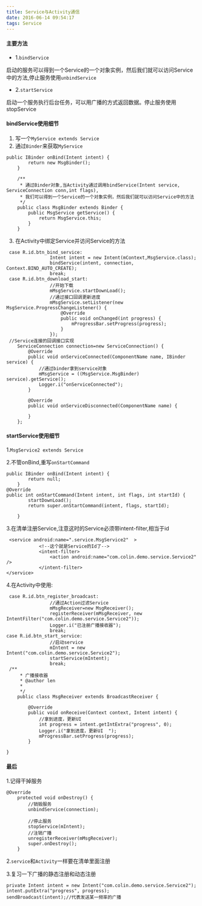```yaml
---
title: Service与Activity通信
date: 2016-06-14 09:54:17
tags: Service
---
```


#### 主要方法
- 1.`bindService`

启动的服务可以得到一个Service的一个对象实例，然后我们就可以访问Service中的方法,停止服务使用`unbindService`

- 2.`startService`

启动一个服务执行后台任务，可以用广播的方式返回数据。停止服务使用stopService

#### bindService使用细节

1. 写一个`MyService extends Service`
2. 通过`Binder`来获取`MyService`

```
public IBinder onBind(Intent intent) {
        return new MsgBinder();
    }

    /**
     * 通过Binder对象,当Activity通过调用bindService(Intent service, ServiceConnection conn,int flags),
     * 我们可以得到一个Service的一个对象实例，然后我们就可以访问Service中的方法
     */
    public class MsgBinder extends Binder {
        public MsgService getService() {
            return MsgService.this;
        }
    }
```

3. 在Activity中绑定Service并访问Service的方法

```
 case R.id.btn_bind_service:
                Intent intent = new Intent(mContext,MsgService.class);
                bindService(intent, connection, Context.BIND_AUTO_CREATE);
                break;
 case R.id.btn_download_start:
                //开始下载
                mMsgService.startDownLoad();
                //通过接口回调更新进度
                mMsgService.setListener(new MsgService.ProgressChangeListener() {
                    @Override
                    public void onChanged(int progress) {
                        mProgressBar.setProgress(progress);
                    }
                });
 //Service连接的回调接口实现
    ServiceConnection connection=new ServiceConnection() {
        @Override
        public void onServiceConnected(ComponentName name, IBinder service) {
            //通过binder拿到service对象
            mMsgService = ((MsgService.MsgBinder) service).getService();
            Logger.i("onServiceConnected");
        }

        @Override
        public void onServiceDisconnected(ComponentName name) {

        }
    };
```

#### startService使用细节
1.`MsgService2 extends Service`

2.不管onBind,重写`onStartCommand`

```
public IBinder onBind(Intent intent) {
        return null;
    }
@Override
public int onStartCommand(Intent intent, int flags, int startId) {
        startDownLoad();
        return super.onStartCommand(intent, flags, startId);

    }
```
3.在清单注册Service,注意这时的Service必须带intent-filter,相当于id
```
 <service android:name=".service.MsgService2"  >
            <!--这个就是Service的Id了-->
            <intent-filter>
                <action android:name="com.colin.demo.service.Service2" />
            </intent-filter>
</service>
```
4.在Activity中使用:
```
 case R.id.btn_register_broadcast:
                //通过Action过滤Service
                mMsgReceiver=new MsgReceiver();
                registerReceiver(mMsgReceiver, new IntentFilter("com.colin.demo.service.Service2"));
                Logger.i("已注册广播接收器");
                break;
case R.id.btn_start_service:
                //启动service
                mIntent = new Intent("com.colin.demo.service.Service2");
                startService(mIntent);
                break;
 /**
     * 广播接收器
     * @author len
     *
     */
    public class MsgReceiver extends BroadcastReceiver {

        @Override
        public void onReceive(Context context, Intent intent) {
            //拿到进度，更新UI
            int progress = intent.getIntExtra("progress", 0);
            Logger.i("拿到进度，更新UI  ");
            mProgressBar.setProgress(progress);
        }

}
```

#### 最后
1.记得干掉服务

```
@Override
    protected void onDestroy() {
        //销毁服务
        unbindService(connection);

        //停止服务
        stopService(mIntent);
        //注销广播
        unregisterReceiver(mMsgReceiver);
        super.onDestroy();
    }
```
2.`service`和`Activity`一样要在清单里面注册

3.复习一下广播的静态注册和动态注册
```
private Intent intent = new Intent("com.colin.demo.service.Service2");
intent.putExtra("progress", progress);
sendBroadcast(intent);//代表发送某一频率的广播
```
